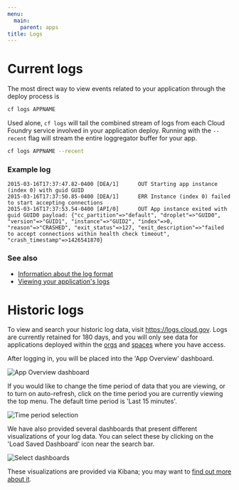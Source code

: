 ```yaml
---
menu:
  main:
    parent: apps
title: Logs
---
```


# Current logs
The most direct way to view events related to your application through the deploy process is

```bash
cf logs APPNAME
```

Used alone, `cf logs` will tail the combined stream of logs from each Cloud Foundry service involved in your application deploy. Running with the `--recent` flag will stream the entire loggregator buffer for your app.

```bash
cf logs APPNAME --recent
```

### Example log

  	2015-03-16T17:37:47.82-0400 [DEA/1]      OUT Starting app instance (index 0) with guid GUID
  	2015-03-16T17:37:50.85-0400 [DEA/1]      ERR Instance (index 0) failed to start accepting connections
  	2015-03-16T17:37:53.54-0400 [API/0]      OUT App instance exited with guid GUID0 payload: {"cc_partition"=>"default", "droplet"=>"GUID0", "version"=>"GUID1", "instance"=>"GUID2", "index"=>0, "reason"=>"CRASHED", "exit_status"=>127, "exit_description"=>"failed to accept connections within health check timeout", "crash_timestamp"=>1426541870}


### See also

* [Information about the log format](https://docs.cloudfoundry.org/devguide/deploy-apps/streaming-logs.html)
* [Viewing your application's logs](https://docs.cloudfoundry.org/devguide/deploy-apps/streaming-logs.html#view)

# Historic logs

To view and search your historic log data, visit https://logs.cloud.gov. Logs are currently retained for 180 days, and you will only see data for applications deployed within the [orgs](http://docs.cloudfoundry.org/concepts/roles.html#orgs) and [spaces](http://docs.cloudfoundry.org/concepts/roles.html#spaces) where you have access.

After logging in, you will be placed into the 'App Overview' dashboard.

![App Overview dashboard](/img/app-overview-450.png)

If you would like to change the time period of data that you are viewing, or to turn on auto-refresh, click on the time period you are currently viewing the top menu. The default time period is 'Last 15 minutes'.

![Time period selection](/img/time-period-450.png)

We have also provided several dashboards that present different visualizations of your log data. You can select these by clicking on the 'Load Saved Dashboard' icon near the search bar.

![Select dashboards](/img/select-dashboard-450.png)

These visualizations are provided via Kibana; you may want to [find out more about it](https://www.elastic.co/guide/en/kibana/current/index.html).
